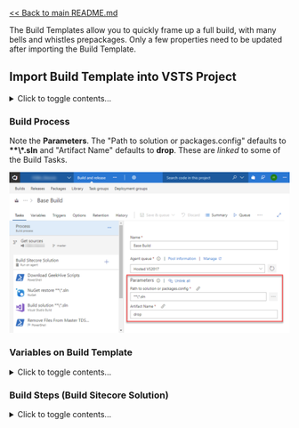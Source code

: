 [<< Back to main README.md](../README.md)

The Build Templates allow you to quickly frame up a full build, with many bells and whistles prepackages. Only a few properties need to be updated after importing the Build Template.

## Import Build Template into VSTS Project

<details><summary>Click to toggle contents...</summary>

From a VSTS instance:

1. First, you need to get the **Project ID**.
   1. Log in to the VSTS project from a browser.
   2. Once authenticated, visit **https://\<VSTS Project URL\>/_apis/projects** in a browser window.
   3. This will output all current projects in **JSON** format. Look for the project with the proper **"Name"**, then find the corresponding **"id"** property, remember this. 
2. Navigate to the desired template in your local repository at `~\BuildTemplates\`
   1. For **IaaS/VMs** builds, use ***sitecore.vsts.build.IaaS.json***
   2. For **PaaS** builds, use ***TBD***
3. Edit this **\*.json** file
4. Scroll all the way to the bottom and find the **"project"** property.
   1. Modify the **"id"** property to match the GUID you found in step **1** above.
5. Save your modified **\*.json** file.
6. From VSTS online, navigate to the Builds page (Page name: **Build pipelines**)
![Import Build](../ReadMeImages/ImportBuild.png)
7. Click **"+ Import"**
8. Click **"Browse..."**
9. Click **"Import"**
10. When the build definition loads, it will require some attention.
    1. **Process**
       1. Change name: Remove **"-import"** from the end of the name. For example, **"Base Build"**.
	   2. Select the proper **"Agent queue"**. This will likely be **"Hosted VS2017"**.
    2. **Get sources**
       1. It _should_ automatically select the current projects **VSTS Git** repo when you select this task. If not, select the proper **source**.
	   2. Verify it is pulling from the proper branch, **master** by default.
11. Click **"Save & queue > Save"**
    1. No folder selection is required.
    2. No comment is required.
	
This build template assumed you will be using **TDS Classic** and enable **Update Packages** (preferrably of _Items Only_) for your deployment. It also assumes that the output of the TDS project (targeted Web Project) is used as the primary artifact to promote to all environments. _The TDS Classic output of the web project produces more consistent configuration transformations._

</details>

### Build Process

Note the **Parameters**. The "Path to solution or packages.config" defaults to **\*\*\\*.sln** and "Artifact Name" defaults to **drop**. These are *linked* to some of the Build Tasks.

![Build Parameters](../ReadMeImages/BuildParameters.png)

### Variables on Build Template

<details><summary>Click to toggle contents...</summary>

![Build Variables](../ReadMeImages/BuildVariables.png)

---

#### BuildPlatform
*   Default Value: **Any CPU**
*   This will likely not change

---

#### BuildConfiguration
*   Default Value: **Release**
*   This is the Solution Configuration you are targeting for VSTS builds. Release is _preferred_, though another may be accurate for your instance.

---

#### CullProjectFiles
*   Default Value: **False**
*   Dependent on: **EnableGitDeltaDeploy**
*   Possible Values: True or False
*   This is used with GitDeltaDeploys. It reduces the number of files included in the output to only changed files depending on GitDeltaDeploy configuration.

---

#### EnableGitDeltaDeploy
*   Default Value: **False**
*   Possible Values: True or False
*   To use this setting, be sure to add the [GitDeltaDeploy NuGet package](https://www.nuget.org/packages/Hedgehog.TDS.BuildExtensions.GitDeltaDeploy/) to all TDS projects. 

---

#### LastDeploymentGitTagname
*   Default Value: **"ProductionRelease"**
*   Dependent on: **EnableGitDeltaDeploy**
*   This is the tag that GitDeltaDeploy will reference when it performs it's delta of items and files. It will only include changed items/files between the current build and the commit with this tag.

---

#### LastProductionReleaseCommitId
*   Default Value: **(none)**
*   Dependent on: **EnableGitDeltaDeploy**
*   Instead of using the **LastDeploymentGitTagname**, you may instead wish to target a specific commit. Note: You will need to update the MS Build arguments to use a commit id instead of a tag name.

---

#### system.debug
*   Default Value: **true**
*   Possible Values: true or false
*   If true, this increases the verbosity of the build log output.

---

#### TDS_Key
*   Default Value: **"KEY"**
*   Enter your organizations TDS Classic Key in this field to allow the build server to perform a build via TDS Classic.

---

#### TDS_OWNER
*   Default Value: **"OWNER"**
*   Enter your organizations TDS Classic Owner in this field to allow the build server to perform a build via TDS Classic.

---

</details>

### Build Steps (Build Sitecore Solution)

<details><summary>Click to toggle contents...</summary>

![Build Steps](../ReadMeImages/BuildSteps.png)

---

#### Download GeekHive Scripts
*   Fields: No fields require attention.
*   This is an inline PowerShell script that pulls down the contents of https://github.com/GeekHive/SitecoreVSTS for use on the build. This step is **critical** if you wish to use these scripts further in the process: in further Build Steps or with the templated [Release Task Groups](../ReleaseTaskGroups/README.md).

---

#### NuGet restore \*\*\\*.sln
*   Fields: Likely that no fields require attention.
*   This pulls in all NuGet packages based on the individual **packages.config** files referenced by each project.

---

#### Build solution \*\*\\*.sln
*   Fields: 
    *   Visual Studio Version
	    *   Default Value: Visual Studio 2017
	    *   If you are building our your project on an earlier version, update to be correct.
	*   MSBuild Arguments
	    *   Default Value: /p:OutDir=$(Build.ArtifactStagingDirectory) /p:SkipInvalidConfigurations=true /p:LastDeploymentGitTagName=$(LastDeploymentGitTagName) /p:CustomGitDeltaDeploy=$(EnableGitDeltaDeploy) /p:CullProjectFiles=$(CullProjectFiles)
		*   Most of the arguments are driven by Build Variables, but you may want to modify "LastDeploymentGitTagName=$(LastDeploymentGitTagName)" if you instead choose to use "LastDeploymentGitCommitID=&(LastProductionReleaseCommitId)" instead and then update the Build Variable "LastProductionReleaseCommitId". If GitDeltaDeploy is not used, clear the LastDeployment* variables values and set "EnableGitDeltaDeploy" to "False".
*   This task builds the solution. Note, we typically rely on the output of the TDS project that points to the primary Web Project as our promoted build output.

---

#### Delete files from $(Build.ArtifactStagingDirectory)
*   Fields: 
    *   Contents
	    *   Default Value: *.dll *.pdb *.config *.xml App_Config
	    *   Enter the files you wish to remove from the promoted build artifact.
*   This task simply cuts down on the size of the promoted artifact. It isn't critical, but makes for a more slimmed down artifact.

---

#### Remove Files From TDS Packages
*   Fields: 
    *   Script Path
	    *   Default Value: $(Build.ArtifactStagingDirectory)\\SitecoreCICD\\Scripts\\Build\\RemoveFilesFromTDSPackage.ps1
	    *   Likely no changes needed
	*   Arguments
	    *   Default Value: -pathToPackages "$(Build.ArtifactStagingDirectory)\_Packages"
		*   Likely no changes needed
*   Automatically, recursively seeks out *.update files and removes an files from the ~\bin directories.

---

#### Publish Artifact: drop
*   Fields: Likely that no fields require attention.
*   This step promotes the artifacts to VSTS cloud for later consumption by Release Tasks, per environment.

---

</details>